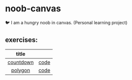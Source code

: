 # noob-canvas

🐦 I am a hungry noob in canvas. (Personal learning project)

## exercises:

|                                 title                                 |                                                                               |
| :-------------------------------------------------------------------: | :---------------------------------------------------------------------------: |
| [countdown](https://ahungrynoob.github.io/noob-canvas/countdown.html) | [code](https://github.com/ahungrynoob/noob-canvas/blob/master/countdown.html) |
|   [polygon](https://ahungrynoob.github.io/noob-canvas/polygon.html)   |  [code](https://github.com/ahungrynoob/noob-canvas/blob/master/polygon.html)  |
